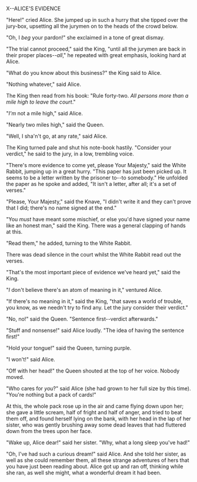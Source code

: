 X--ALICE'S EVIDENCE


"Here!" cried Alice. She jumped up in such a hurry that she tipped over
the jury-box, upsetting all the jurymen on to the heads of the crowd
below.

"Oh, I _beg_ your pardon!" she exclaimed in a tone of great dismay.

"The trial cannot proceed," said the King, "until all the jurymen are
back in their proper places--_all_," he repeated with great emphasis,
looking hard at Alice.

"What do you know about this business?" the King said to Alice.

"Nothing whatever," said Alice.

The King then read from his book: "Rule forty-two. _All persons more
than a mile high to leave the court_."

"_I'm_ not a mile high," said Alice.

"Nearly two miles high," said the Queen.



"Well, I sha'n't go, at any rate," said Alice.

The King turned pale and shut his note-book hastily. "Consider your
verdict," he said to the jury, in a low, trembling voice.

"There's more evidence to come yet, please Your Majesty," said the White
Rabbit, jumping up in a great hurry. "This paper has just been picked
up. It seems to be a letter written by the prisoner to--to somebody." He
unfolded the paper as he spoke and added, "It isn't a letter, after all;
it's a set of verses."

"Please, Your Majesty," said the Knave, "I didn't write it and they
can't prove that I did; there's no name signed at the end."

"You _must_ have meant some mischief, or else you'd have signed your
name like an honest man," said the King. There was a general clapping of
hands at this.

"Read them," he added, turning to the White Rabbit.

There was dead silence in the court whilst the White Rabbit read out the
verses.

"That's the most important piece of evidence we've heard yet," said the
King.

"_I_ don't believe there's an atom of meaning in it," ventured Alice.

"If there's no meaning in it," said the King, "that saves a world of
trouble, you know, as we needn't try to find any. Let the jury consider
their verdict."

"No, no!" said the Queen. "Sentence first--verdict afterwards."

"Stuff and nonsense!" said Alice loudly. "The idea of having the
sentence first!"

"Hold your tongue!" said the Queen, turning purple.

"I won't!" said Alice.

"Off with her head!" the Queen shouted at the top of her voice. Nobody
moved.

"Who cares for _you_?" said Alice (she had grown to her full size by
this time). "You're nothing but a pack of cards!"



At this, the whole pack rose up in the air and came flying down upon
her; she gave a little scream, half of fright and half of anger, and
tried to beat them off, and found herself lying on the bank, with her
head in the lap of her sister, who was gently brushing away some dead
leaves that had fluttered down from the trees upon her face.

"Wake up, Alice dear!" said her sister. "Why, what a long sleep you've
had!"

"Oh, I've had such a curious dream!" said Alice. And she told her
sister, as well as she could remember them, all these strange adventures
of hers that you have just been reading about. Alice got up and ran off,
thinking while she ran, as well she might, what a wonderful dream it had
been.

